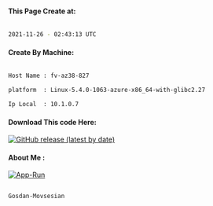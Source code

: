 
   
#### This Page Create at:

```bash

2021-11-26 - 02:43:13 UTC

```

#### Create By Machine:

```bash

Host Name : fv-az38-827

platform  : Linux-5.4.0-1063-azure-x86_64-with-glibc2.27

Ip Local  : 10.1.0.7

```
#### Download This code Here:

[![GitHub release (latest by date)](https://img.shields.io/github/v/release/Gosdan-Movsesian/Gosdan?style=for-the-badge&label=Download)](https://github.com/Gosdan-Movsesian/Gosdan/releases) 

</p> 

#### About Me :

[![App-Run](https://github.com/Gosdan-Movsesian/Gosdan/actions/workflows/App-Run.yml/badge.svg)](https://github.com/Gosdan-Movsesian/Gosdan/actions/workflows/App-Run.yml)

```bash

Gosdan-Movsesian

```

